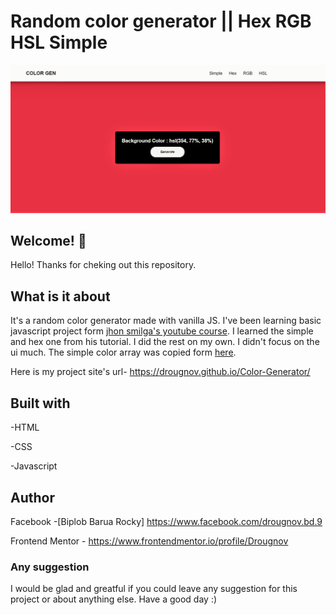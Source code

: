 # Random color generator || Hex RGB HSL Simple

![Design preview for color generator](./image/Design.png)

## Welcome! 👋

Hello! Thanks for cheking out this repository.

## What is it about

It's a random color generator made with vanilla JS. I've been learning basic javascript project form [jhon smilga's youtube course](https://youtu.be/3PHXvlpOkf4). I learned the simple and hex one from his tutorial. I did the rest on my own. I didn't focus on the ui much. The simple color array was copied form [here](https://gist.github.com/bobspace/2712980).

Here is my project site's url-
https://drougnov.github.io/Color-Generator/

## Built with

-HTML

-CSS

-Javascript

## Author

Facebook -[Biplob Barua Rocky] https://www.facebook.com/drougnov.bd.9

Frontend Mentor - https://www.frontendmentor.io/profile/Drougnov

### Any suggestion

I would be glad and greatful if you could leave any suggestion for this project or about anything else. Have a good day :)
